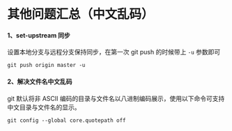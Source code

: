 # 其他问题汇总（中文乱码）

#### 1、set-upstream 同步

设置本地分支与远程分支保持同步，在第一次 git push 的时候带上 `-u` 参数即可

```text
git push origin master -u 
```

#### 2、解决文件名中文乱码

git 默认将非 ASCII 编码的目录与文件名以八进制编码展示，使用以下命令可支持中文目录与文件名的显示。

```text
git config --global core.quotepath off
```



